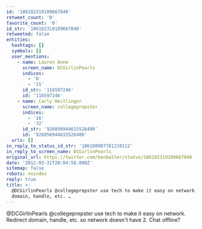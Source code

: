 ```yaml
---
id: '186182319189667840'
retweet_count: '0'
favorite_count: '0'
id_str: '186182319189667840'
retweeted: false
entities:
  hashtags: []
  symbols: []
  user_mentions:
    - name: Lauren Anne
      screen_name: DCGirlinPearls
      indices:
        - '0'
        - '15'
      id_str: '116597246'
      id: '116597246'
    - name: Carly Heitlinger
      screen_name: collegeprepster
      indices:
        - '16'
        - '32'
      id_str: '926056944615526400'
      id: '926056944615526400'
  urls: []
in_reply_to_status_id_str: '186180907781210112'
in_reply_to_screen_name: DCGirlinPearls
original_url: https://twitter.com/benbalter/status/186182319189667840
date: '2012-03-31T20:04:58.000Z'
sitemap: false
robots: noindex
reply: true
title: >-
  @DCGirlinPearls @collegeprepster use tech to make it easy on network. Redirect
  domain, handle, etc. …
---
```


@DCGirlinPearls @collegeprepster use tech to make it easy on network. Redirect domain, handle, etc. so network doesn't have 2. Chat offline?